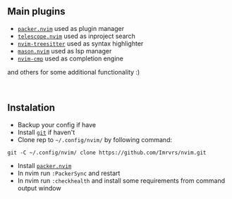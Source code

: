 ## Main plugins

- [`packer.nvim`](https://github.com/wbthomason/packer.nvim) used as plugin manager
- [`telescope.nvim`](https://github.com/nvim-telescope/telescope.nvim) used as inproject search
- [`nvim-treesitter`](https://github.com/nvim-treesitter/nvim-treesitter) used as syntax highlighter
- [`mason.nvim`](https://github.com/williamboman/mason.nvim) used as lsp manager
- [`nvim-cmp`](https://github.com/hrsh7th/nvim-cmp) used as completion engine

and others for some additional functionality :)


<br>


## Instalation
- Backup your config if have
- Install [`git`](https://git-scm.com/downloads) if haven't
- Clone rep to `~/.config/nvim/` by following command:
```
git -C ~/.config/nvim/ clone https://github.com/Imrvrs/nvim.git
```
- Install [`packer.nvim`](https://github.com/wbthomason/packer.nvim)
- In nvim run `:PackerSync` and restart
- In nvim run `:checkhealth` and install some requirements from command output window

